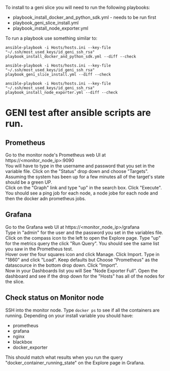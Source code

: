 To install to a geni slice you will need to run the following playbooks:
* playbook_install_docker_and_python_sdk.yml - needs to be run first
* playbook_geni_slice_install.yml
* playbook_install_node_exporter.yml


To run a playbook use something similar to:

`ansible-playbook -i Hosts/hosts.ini --key-file "~/.ssh/most_used_keys/id_geni_ssh_rsa" playbook_install_docker_and_python_sdk.yml --diff --check`

`ansible-playbook -i Hosts/hosts.ini --key-file "~/.ssh/most_used_keys/id_geni_ssh_rsa" playbook_geni_slice_install.yml --diff --check`

`ansible-playbook -i Hosts/hosts.ini --key-file "~/.ssh/most_used_keys/id_geni_ssh_rsa" playbook_install_node_exporter.yml --diff --check`


# GENI test after ansible scripts are run.
## Prometheus
Go to the monitor node's Prometheus web UI at https://<monitor_node_ip>:9090  
You will have to type in the username and password that you set in the variable file.
Click on the "Status" drop down and choose "Targets".  Assuming the system has been up for a few minutes all of the target's state should be a green UP.  
Click on the "Graph" link and type "up" in the search box. Click "Execute". You should see a ping job for each node, a node jobe for each node and then the docker adn prometheus jobs.

## Grafana
Go to the Grafana web UI at https://<monitor_node_ip>/grafana  
Type in "admin" for the user and the password you set in the variables file.  
Click on the compass icon to the left to open the Explore page. Type "up" for the metrics query the click "Run Query". You should see the same list you saw in the Prometheus test.  
Hover over the four squares icon and click Manage.  Click Import. Type in "1860" and click "Load". Keep defaults but Choose "Prometheus" as the datascource in the bottom drop down. Click "Import".  
Now in your Dashboards list you will See "Node Exporter Full". Open the dashboard and see if the drop down for the "Hosts" has all of the nodes for the slice.

## Check status on Monitor node
SSH into the monitor node. Type `docker ps` to see if all the containers are running. Depending on your install variable you should have: 
* prometheus
* grafana
* nginx
* blackbox
* docker_exporter

This should match what results when you run the query "docker_container_running_state" on the Explore page in Grafana.  

